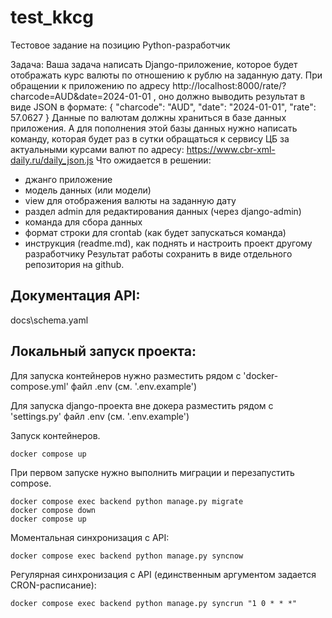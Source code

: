 # test_kkcg
Тестовое задание на позицию Python-разработчик


Задача: Ваша задача написать Django-приложение, которое будет отображать курс
валюты по отношению к рублю на заданную дату. При обращении к приложению по
адресу http://localhost:8000/rate/?charcode=AUD&date=2024-01-01 , оно должно выводить
результат в виде JSON в формате:
{
"charcode": "AUD",
"date": "2024-01-01",
"rate": 57.0627
}
Данные по валютам должны храниться в базе данных приложения.
А для пополнения этой базы данных нужно написать команду, которая
будет раз в сутки обращаться к сервису ЦБ за актуальными курсами валют по адресу:
https://www.cbr-xml-daily.ru/daily_json.js
Что ожидается в решении:
- джанго приложение
- модель данных (или модели)
- view для отображения валюты на заданную дату
- раздел admin для редактирования данных (через django-admin)
- команда для сбора данных
- формат строки для crontab (как будет запускаться команда)
- инструкция (readme.md), как поднять и настроить проект другому разработчику
Результат работы сохранить в виде отдельного репозитория на github.

## Документация API:
docs\schema.yaml


## Локальный запуск проекта:

Для запуска контейнеров нужно разместить рядом с 'docker-compose.yml' файл .env
(см. '.env.example')

Для запуска django-проекта вне докера разместить рядом с 'settings.py' файл .env
(см. '.env.example')

Запуск контейнеров.
```
docker compose up
```

При первом запуске нужно выполнить миграции и перезапустить compose.
```
docker compose exec backend python manage.py migrate
docker compose down
docker compose up
```

Моментальная синхронизация с API:
```
docker compose exec backend python manage.py syncnow
```

Регулярная синхронизация с API (единственным аргументом задается CRON-расписание):
```
docker compose exec backend python manage.py syncrun "1 0 * * *"
```

